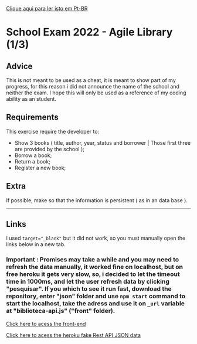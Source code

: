 <a href="https://github.com/marcosRoos/school-exam-2022-agile-library/blob/main/README%20pt-br.md">Clique aqui para ler isto em Pt-BR</a>

# School Exam 2022 - Agile Library (1/3)

## Advice
This is not meant to be used as a cheat, it is meant to show part of my progress, for this reason i did not announce the name of the school and neither the exam. I hope this will only be used as a reference of my coding ability as an student.

## Requirements 
This exercise require the developer to: 
* Show 3 books ( title, author, year, status and borrower | Those first three are provided by the school );
* Borrow a book;
* Return a book;
* Register a new book;

## Extra
If possible, make so that the information is persistent ( as in an data base ).

<hr>

## Links

I used `target="_blank"` but it did not work, so you must manually open the links below in a new tab.

### Important : Promises may take a while and you may need to refresh the data manually, it worked fine on localhost, but on free heroku it gets very slow, so, i decided to let the timeout time in 1000ms, and let the user refresh data by clicking "pesquisar". If you which to see it run fast, download the repository, enter "json" folder and use `npm start` command to start the localhost, take the adress and use it on `_url` variable at "biblioteca-api.js" ("front" folder).

<a href="https://marcosroos.github.io/school-exam-2022-agile-library/" target="_blank" >Click here to acess the front-end</a>

<a href="https://biblioteca-agil.herokuapp.com/" target="_blank" >Click here to acess the heroku fake Rest API JSON data</a>
